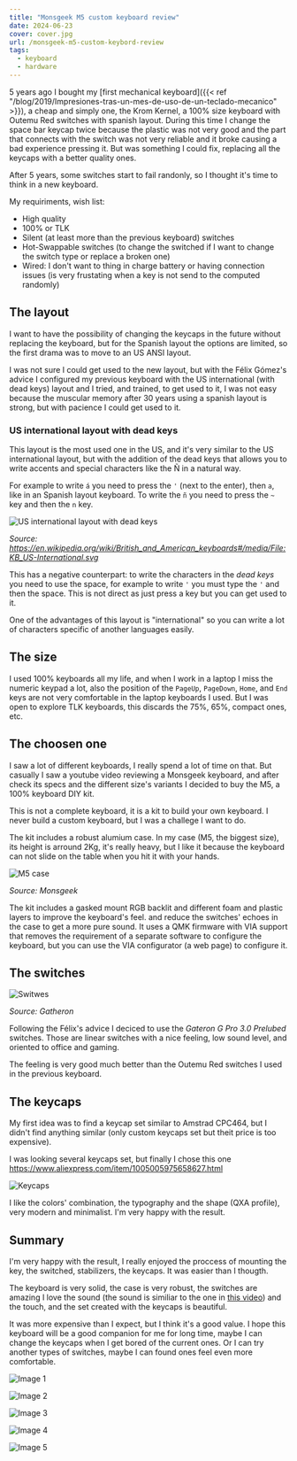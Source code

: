 ```yaml
---
title: "Monsgeek M5 custom keyboard review"
date: 2024-06-23
cover: cover.jpg
url: /monsgeek-m5-custom-keybord-review
tags:
  - keyboard
  - hardware
---
```



5 years ago I bought my [first mechanical keyboard]({{< ref "/blog/2019/Impresiones-tras-un-mes-de-uso-de-un-teclado-mecanico" >}}), a cheap and simply one, the Krom Kernel, a 100% size keyboard with Outemu Red switches with spanish layout. During this time I change the space bar keycap twice because the plastic was not very good and the part that connects with the switch was not very reliable and it broke causing a bad experience pressing it. But was something I could fix, replacing all the keycaps with a better quality ones.

After 5 years, some switches start to fail randonly, so I thought it's time to think in a new keyboard. 

My requiriments, wish list:
* High quality
* 100% or TLK
* Silent (at least more than the previous keyboard) switches
* Hot-Swappable switches (to change the switched if I want to change the switch type or replace a broken one)
* Wired: I don't want to thing in charge battery or having connection issues (is very frustating when a key is not send to the computed randomly)


## The layout

I want to have the possibility of changing the keycaps in the future without replacing the keyboard, but for the Spanish layout the options are limited, so the first drama was to move to an US ANSI layout.

I was not sure I could get used to the new layout, but with the Félix Gómez's advice I configured my previous keyboard with the US international (with dead keys) layout and I tried, and trained, to get used to it, I was not easy because the muscular memory after 30 years using a spanish layout is strong, but with pacience I could get used to it.

### US international layout with dead keys

This layout is the most used one in the US, and it's very similar to the US international layout, but with the addition of the dead keys that allows you to write accents and special characters like the Ñ in a natural way.

For example to write `á` you need to press the `'` (next to the enter), then `a`, like in an Spanish layout keyboard. To write the `ñ` you need to press the `~` key and then the `n` key. 

![US international layout with dead keys](us-layout.png)

<cite>Source: https://en.wikipedia.org/wiki/British_and_American_keyboards#/media/File:KB_US-International.svg</cite>

This has a negative counterpart: to write the characters in the *dead keys* you need to use the space, for example to write `'` you must type the `'`  and then the space. This is not direct as just press a key but you can get used to it.

One of the advantages of this layout is "international" so you can write a lot of characters specific of another languages easily.


## The size

I used 100% keyboards all my life, and when I work in a laptop I miss the numeric keypad a lot, also the position of the `PageUp`, `PageDown`, `Home`, and `End` keys are not very comfortable in the laptop keyboards I used. But I was open to explore TLK keyboards, this discards the 75%, 65%, compact ones, etc.

## The choosen one

I saw a lot of different keyboards, I really spend a lot of time on that. But casually I saw a youtube video reviewing a Monsgeek keyboard, and after check its specs and the different size's variants I decided to buy the M5, a 100% keyboard DIY kit.

This is not a complete keyboard, it is a kit to build your own keyboard. I never build a custom keyboard, but I was a challege I want to do.

The kit includes a robust alumium case. In my case (M5, the biggest size), its height is arround 2Kg, it's really heavy, but I like it because the keyboard can not slide on the table when you hit it with your hands.

![M5 case](m5-case.jpg)

<cite>Source: Monsgeek</cite>

The kit includes a gasked mount RGB backlit and different foam and plastic layers to improve the keyboard's feel. and reduce the switches' echoes in the case to get a more pure sound. It uses a QMK firmware with VIA support that removes the requirement of a separate software to configure the keyboard, but you can use the VIA configurator (a web page) to configure it.

## The switches

![Switwes](switches.jpg)

<cite>Source: Gatheron</cite>

Following the Félix's advice I deciced to use the *Gateron G Pro 3.0 Prelubed* switches. Those are linear switches with a nice feeling, low sound level, and oriented to office and gaming. 

The feeling is very good much better than the Outemu Red switches I used in the previous keyboard.


## The keycaps

My first idea was to find a keycap set similar to Amstrad CPC464, but I didn't find anything similar (only custom keycaps set but theit price is too expensive). 

I was looking several keycaps set, but finally I chose this one https://www.aliexpress.com/item/1005005975658627.html

![Keycaps](keycaps.jpg)

I like the colors' combination, the typography and the shape (QXA profile), very modern and minimalist. I'm very happy with the result.


## Summary

I'm very happy with the result, I really enjoyed the proccess of mounting the key, the switched, stabilizers, the keycaps. It was easier than I thougth.

The keyboard is very solid, the case is very robust, the switches are amazing I love the sound (the sound is similiar to the one in [this video](https://www.youtube.com/watch?v=ZlWMhmBS9zY)) and the touch, and the set created with the keycaps is beautiful.

It was more expensive than I expect, but I think it's a good value. I hope this keyboard will be a good companion for me for long time, maybe I can change the keycaps when I get bored of the current ones. Or I can try another types of switches, maybe I can found ones feel even more comfortable. 



![Image 1](image-1.png)

![Image 2](image-2.png)

![Image 3](image-3.png)

![Image 4](image-4.png)

![Image 5](image-5.png)














